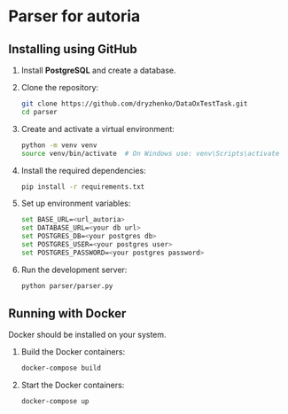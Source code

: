 # Parser for autoria


## Installing using GitHub

1. Install **PostgreSQL** and create a database.
2. Clone the repository: 

    ```bash
    git clone https://github.com/dryzhenko/DataOxTestTask.git
    cd parser
    ```
   
3. Create and activate a virtual environment:

    ```bash
    python -m venv venv 
    source venv/bin/activate  # On Windows use: venv\Scripts\activate
    ```

4. Install the required dependencies:

    ```bash
    pip install -r requirements.txt
    ```

5. Set up environment variables:

    ```bash
    set BASE_URL=<url_autoria>
    set DATABASE_URL=<your db url>
    set POSTGRES_DB=<your postgres db>
    set POSTGRES_USER=<your postgres user>
    set POSTGRES_PASSWORD=<your postgres password>
    ```

6. Run the development server:

    ```bash
    python parser/parser.py
    ```

## Running with Docker

Docker should be installed on your system.

1. Build the Docker containers:

    ```bash
    docker-compose build
    ```

2. Start the Docker containers:

    ```bash
    docker-compose up
    ```


